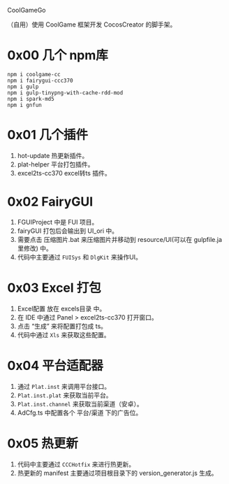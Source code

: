 CoolGameGo

（自用）使用 CoolGame 框架开发 CocosCreator 的脚手架。

# 0x00 几个 npm库

```
npm i coolgame-cc
npm i fairygui-ccc370
npm i gulp
npm i gulp-tinypng-with-cache-rdd-mod
npm i spark-md5
npm i gnfun
```

# 0x01 几个插件

1. hot-update 热更新插件。
2. plat-helper 平台打包插件。
3. excel2ts-cc370 excel转ts 插件。

# 0x02 FairyGUI

1. FGUIProject 中是 FUI 项目。
2. fairyGUI 打包后会输出到 UI_ori 中。
3. 需要点击 压缩图片.bat 来压缩图片并移动到 resource/UI(可以在 gulpfile.ja 里修改) 中。
4. 代码中主要通过 `FUISys` 和 `DlgKit` 来操作UI。

# 0x03 Excel 打包

1. Excel配置 放在 excels目录 中。
2. 在 IDE 中通过 Panel > excel2ts-cc370 打开窗口。
3. 点击 “生成” 来将配置打包成 ts。
4. 代码中通过 `Xls` 来获取这些配置。

# 0x04 平台适配器

1. 通过 `Plat.inst` 来调用平台接口。
2. `Plat.inst.plat` 来获取当前平台。
3. `Plat.inst.channel` 来获取当前渠道（安卓）。
4. AdCfg.ts 中配置各个 平台/渠道 下的广告位。

# 0x05 热更新

1. 代码中主要通过 `CCCHotfix` 来进行热更新。
2. 热更新的 manifest 主要通过项目根目录下的 version_generator.js 生成。